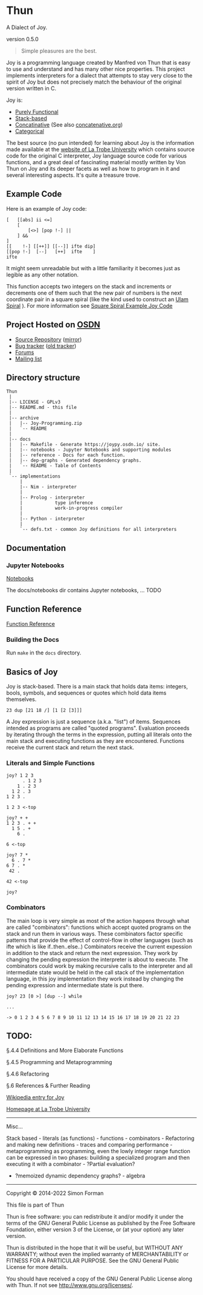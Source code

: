 # Thun

A Dialect of Joy.

version 0.5.0

> Simple pleasures are the best.

Joy is a programming language created by Manfred von Thun that is easy to
use and understand and has many other nice properties.  This project
implements interpreters for a dialect that attempts to stay very close to
the spirit of Joy but does not precisely match the behaviour of the
original version written in C.

Joy is:

* [Purely Functional](https://en.wikipedia.org/wiki/Purely_functional_programming)
* [Stack-based](https://en.wikipedia.org/wiki/Stack-oriented_programming_language)
* [Concatinative](https://en.wikipedia.org/wiki/Concatenative_programming_language) (See also [concatenative.org](http://www.concatenative.org/wiki/view/Concatenative%20language))
* [Categorical](https://joypy.osdn.io/notebooks/Categorical.html)

The best source (no pun intended) for learning about Joy is the
information made available at the
[website of La Trobe University](http://www.latrobe.edu.au/humanities/research/research-projects/past-projects/joy-programming-language)
which contains source code for the original C interpreter, Joy language source code for various functions,
and a great deal of fascinating material mostly written by Von Thun on
Joy and its deeper facets as well as how to program in it and several
interesting aspects.  It's quite a treasure trove.


## Example Code

Here is an example of Joy code:

    [   [[abs] ii <=]
        [
            [<>] [pop !-] ||
        ] &&
    ]
    [[    !-] [[++]] [[--]] ifte dip]
    [[pop !-]  [--]   [++]  ifte    ]
    ifte

It might seem unreadable but with a little familiarity it becomes just as legible as any other notation.

This function accepts two integers on the stack and increments or
decrements one of them such that the new pair of numbers is the next
coordinate pair in a square spiral (like the kind used to construct an
[Ulam Spiral](https://en.wikipedia.org/wiki/Ulam_spiral)
).  For more information see [Square Spiral Example Joy Code](/notebooks/Square_Spiral.html)


## Project Hosted on [OSDN](https://osdn.net/projects/joypy/)

* [Source Repository](https://osdn.net/projects/joypy/scm/git/Thun/) ([mirror](https://github.com/calroc/Thun))
* [Bug tracker](https://todo.sr.ht/~sforman/thun-der) ([old tracker](https://osdn.net/projects/joypy/ticket/))
* [Forums](https://osdn.net/projects/joypy/forums/)
* [Mailing list](https://osdn.net/projects/joypy/lists/)


## Directory structure

    Thun
     |
     |-- LICENSE - GPLv3
     |-- README.md - this file
     |
     |-- archive
     |   |-- Joy-Programming.zip
     |   `-- README
     |
     |-- docs
     |   |-- Makefile - Generate https://joypy.osdn.io/ site.
     |   |-- notebooks - Jupyter Notebooks and supporting modules
     |   |-- reference - Docs for each function.
     |   |-- dep-graphs - Generated dependency graphs.
     |   `-- README - Table of Contents
     |
     `-- implementations
         |
         |-- Nim - interpreter
         |
         |-- Prolog - interpreter
         |            type inference
         |            work-in-progress compiler
         |
         |-- Python - interpreter
         |
         `-- defs.txt - common Joy definitions for all interpreters


## Documentation

### Jupyter Notebooks

[Notebooks](/notebooks/index.html)

The docs/notebooks dir contains Jupyter notebooks, ... TODO

## Function Reference

[Function Reference](/FR.html)

### Building the Docs

Run `make` in the `docs` directory.


## Basics of Joy

Joy is stack-based.  There is a main stack that holds data items:
integers, bools, symbols, and sequences or quotes which hold
data items themselves.

    23 dup [21 18 /] [1 [2 [3]]]

A Joy expression is just a sequence (a.k.a. "list") of items.  Sequences
intended as programs are called "quoted programs".  Evaluation proceeds
by iterating through the terms in the expression, putting all literals
onto the main stack and executing functions as they are encountered.
Functions receive the current stack and return the next stack.


### Literals and Simple Functions

    joy? 1 2 3
          . 1 2 3
        1 . 2 3
      1 2 . 3
    1 2 3 . 

    1 2 3 <-top

    joy? + +
    1 2 3 . + +
      1 5 . +
        6 . 

    6 <-top

    joy? 7 *
      6 . 7 *
    6 7 . *
     42 . 

    42 <-top

    joy? 


### Combinators

The main loop is very simple as most of the action happens through what
are called "combinators": functions which accept quoted programs on the
stack and run them in various ways.  These combinators factor specific
patterns that provide the effect of control-flow in other languages (such
as ifte which is like if..then..else..)  Combinators receive the current
expession in addition to the stack and return the next expression.  They
work by changing the pending expression the interpreter is about to
execute.  The combinators could work by making recursive calls to the
interpreter and all intermediate state would be held in the call stack of
the implementation language, in this joy implementation they work instead
by changing the pending expression and intermediate state is put there.

    joy? 23 [0 >] [dup --] while

    ...

    -> 0 1 2 3 4 5 6 7 8 9 10 11 12 13 14 15 16 17 18 19 20 21 22 23


## TODO:

§.4.4 Definitions and More Elaborate Functions

§.4.5 Programming and Metaprogramming

§.4.6 Refactoring


§.6 References & Further Reading


[Wikipedia entry for Joy](https://en.wikipedia.org/wiki/Joy_%28programming_language%29)

[Homepage at La Trobe University](http://www.latrobe.edu.au/humanities/research/research-projects/past-projects/joy-programming-language)



--------------------------------------------------

Misc...

Stack based - literals (as functions) - functions - combinators -
Refactoring and making new definitions - traces and comparing
performance - metaprogramming as programming, even the lowly integer
range function can be expressed in two phases: building a specialized
program and then executing it with a combinator - ?Partial evaluation?
- ?memoized dynamic dependency graphs? - algebra

--------------------------------------------------

Copyright © 2014-2022 Simon Forman

This file is part of Thun

Thun is free software: you can redistribute it and/or modify it under the
terms of the GNU General Public License as published by the Free Software
Foundation, either version 3 of the License, or (at your option) any
later version.

Thun is distributed in the hope that it will be useful, but WITHOUT ANY
WARRANTY; without even the implied warranty of MERCHANTABILITY or FITNESS
FOR A PARTICULAR PURPOSE.  See the GNU General Public License for more
details.

You should have received a copy of the GNU General Public License along
with Thun.  If not see <http://www.gnu.org/licenses/>.

